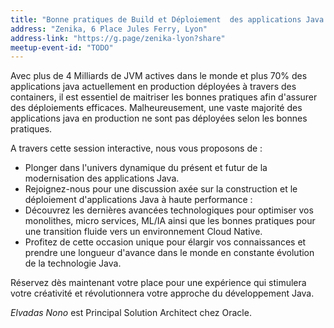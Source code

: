 ```yaml
---
title: "Bonne pratiques de Build et Déploiement  des applications Java hautes performances avec GraalVMs"
address: "Zenika, 6 Place Jules Ferry, Lyon"
address-link: "https://g.page/zenika-lyon?share"
meetup-event-id: "TODO"
---
```


Avec plus de 4 Milliards de JVM actives dans le monde et plus 70% des applications java actuellement en production déployées à travers des containers, 
il est essentiel de maitriser les bonnes pratiques afin d'assurer des déploiements efficaces. 
Malheureusement, une vaste majorité des applications java en production ne sont pas déployées selon les bonnes pratiques.

A travers cette session interactive, nous vous proposons de :

* Plonger dans l'univers dynamique du présent et futur de la modernisation des applications Java.
*  Rejoignez-nous pour une discussion axée sur la construction et le déploiement d'applications Java à haute performance :
*  Découvrez les dernières avancées technologiques pour optimiser vos monolithes, micro services, ML/IA ainsi que les bonnes pratiques pour une transition fluide vers un environnement Cloud Native.
*  Profitez de cette occasion unique pour élargir vos connaissances et prendre une longueur d'avance dans le monde en constante évolution de la technologie Java. 

Réservez dès maintenant votre place pour une expérience qui stimulera votre créativité et révolutionnera votre approche du développement Java.

_Elvadas Nono_ est Principal Solution Architect chez Oracle. 
